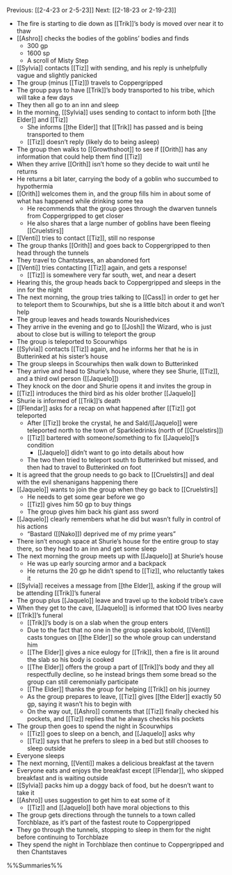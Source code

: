 Previous: [[2-4-23 or 2-5-23]]
Next: [[2-18-23 or 2-19-23]]

- The fire is starting to die down as [[Trik]]’s body is moved over near it to thaw
- [[Ashro]] checks the bodies of the goblins’ bodies and finds
	- 300 gp
	- 1600 sp
	- A scroll of Misty Step
- [[Sylvia]] contacts [[Tiz]] with sending, and his reply is unhelpfully vague and slightly panicked
- The group (minus [[Tiz]]) travels to Coppergripped
- The group pays to have [[Trik]]’s body transported to his tribe, which will take a few days
- They then all go to an inn and sleep
- In the morning, [[Sylvia]] uses sending to contact to inform both [[the Elder]] and [[Tiz]]
	- She informs [[the Elder]] that [[Trik]] has passed and is being transported to them
	- [[Tiz]] doesn’t reply (likely do to being asleep)
- The group then walks to [[Growthshoot]] to see if [[Orith]] has any information that could help them find [[Tiz]]
- When they arrive [[Orith]] isn’t home so they decide to wait until he returns
- He returns a bit later, carrying the body of a goblin who succumbed to hypothermia
- [[Orith]] welcomes them in, and the group fills him in about some of what has happened while drinking some tea
	- He recommends that the group goes through the dwarven tunnels from Coppergripped to get closer
	- He also shares that a large number of goblins have been fleeing [[Cruelstirs]]
- [[Venti]] tries to contact [[Tiz]], still no response
- The group thanks [[Orith]] and goes back to Coppergripped to then head through the tunnels
- They travel to Chantstaves, an abandoned fort
- [[Venti]] tries contacting [[Tiz]] again, and gets a response!
	- [[Tiz]] is somewhere very far south, wet, and near a desert
- Hearing this, the group heads back to Coppergripped and sleeps in the inn for the night
- The next morning, the group tries talking to [[Cass]] in order to get her to teleport them to Scourwhips, but she is a little bitch about it and won’t help
- The group leaves and heads towards Nourishedvices
- They arrive in the evening and go to [[Josh]] the Wizard, who is just about to close but is willing to teleport the group
- The group is teleported to Scourwhips
- [[Sylvia]] contacts [[Tiz]] again, and he informs her that he is in Butterinked at his sister’s house
- The group sleeps in Scourwhips then walk down to Butterinked
- They arrive and head to Shurie’s house, where they see Shurie, [[Tiz]], and a third owl person ([[Jaquelo]])
- They knock on the door and Shurie opens it and invites the group in
- [[Tiz]] introduces the third bird as his older brother [[Jaquelo]]
- Shurie is informed of [[Trik]]’s death
- [[Flendar]] asks for a recap on what happened after [[Tiz]] got teleported
	- After [[Tiz]] broke the crystal, he and Sald/[[Jaquelo]] were teleported north to the town of Sparkledrinks (north of [[Cruelstirs]])
	- [[Tiz]] bartered with someone/something to fix [[Jaquelo]]’s condition
		- [[Jaquelo]] didn’t want to go into details about how
	- The two then tried to teleport south to Butterinked but missed, and then had to travel to Butterinked on foot
- It is agreed that the group needs to go back to [[Cruelstirs]] and deal with the evil shenanigans happening there
- [[Jaquelo]] wants to join the group when they go back to [[Cruelstirs]]
	- He needs to get some gear before we go 
	- [[Tiz]] gives him 50 gp to buy things
	- The group gives him back his giant ass sword
- [[Jaquelo]] clearly remembers what he did but wasn’t fully in control of his actions
	- “Bastard ([[Nako]]) deprived me of my prime years”
- There isn’t enough space at Shurie’s house for the entire group to stay there, so they head to an inn and get some sleep
- The next morning the group meets up with [[Jaquelo]] at Shurie’s house
	- He was up early sourcing armor and a backpack
	- He returns the 20 gp he didn’t spend to [[Tiz]], who reluctantly takes it
- [[Sylvia]] receives a message from [[the Elder]], asking if the group will be attending [[Trik]]’s funeral
- The group plus [[Jaquelo]] leave and travel up to the kobold tribe’s cave
- When they get to the cave, [[Jaquelo]] is informed that tOO lives nearby
- [[Trik]]’s funeral
	- [[Trik]]’s body is on a slab when the group enters
	- Due to the fact that no one in the group speaks kobold, [[Venti]] casts tongues on [[the Elder]] so the whole group can understand him
	- [[The Elder]] gives a nice eulogy for [[Trik]], then a fire is lit around the slab so his body is cooked
	- [[The Elder]] offers the group a part of [[Trik]]’s body and they all respectfully decline, so he instead brings them some bread so the group can still ceremonially participate
	- [[The Elder]] thanks the group for helping [[Trik]] on his journey
	- As the group prepares to leave, [[Tiz]] gives [[the Elder]] exactly 50 gp, saying it wasn’t his to begin with
	- On the way out, [[Ashro]] comments that [[Tiz]] finally checked his pockets, and [[Tiz]] replies that he always checks his pockets
- The group then goes to spend the night in Scourwhips
	- [[Tiz]] goes to sleep on a bench, and [[Jaquelo]] asks why
	- [[Tiz]] says that he prefers to sleep in a bed but still chooses to sleep outside
- Everyone sleeps
- The next morning, [[Venti]] makes a delicious breakfast at the tavern
- Everyone eats and enjoys the breakfast except [[Flendar]], who skipped breakfast and is waiting outside
- [[Sylvia]] packs him up a doggy back of food, but he doesn’t want to take it
- [[Ashro]] uses suggestion to get him to eat some of it
	- [[Tiz]] and [[Jaquelo]] both have moral objections to this
- The group gets directions through the tunnels to a town called Torchblaze, as it’s part of the fastest route to Coppergripped
- They go through the tunnels, stopping to sleep in them for the night before continuing to Torchblaze
- They spend the night in Torchblaze then continue to Coppergripped and then Chantstaves

%%Summaries%%